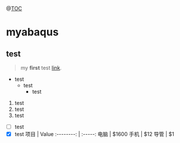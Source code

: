 @[TOC](myabaqust)
# myabaqus
## test
>my **first** test
[link](https://img-blog.csdnimg.cn/20200129230055932.png_center).
- test
  - test
    - test
1. test
2. test
3. test
- [ ] test
- [x] test
项目     | Value
:--------: | :-----:
电脑  | $1600
手机  | $12
导管  | $1
